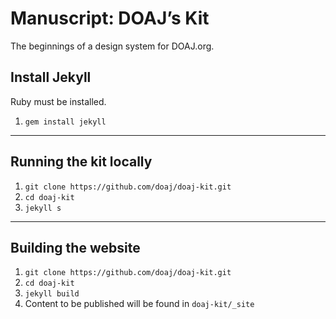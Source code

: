 # Manuscript: DOAJ’s Kit

The beginnings of a design system for DOAJ.org.

## Install Jekyll

Ruby must be installed.

1. `gem install jekyll`

---

## Running the kit locally

1. `git clone https://github.com/doaj/doaj-kit.git`
2. `cd doaj-kit`
3. `jekyll s`

---

## Building the website

1. `git clone https://github.com/doaj/doaj-kit.git`
2. `cd doaj-kit`
3. `jekyll build`
4. Content to be published will be found in `doaj-kit/_site`
